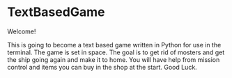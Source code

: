 # TextBasedGame
Welcome! 

This is going to become a text based game written in Python for use in the terminal. The game is set in space. The goal is to get rid of mosters and get the ship going again and make it to home. You will have help from mission control and items you can buy in the shop at the start. Good Luck. 
